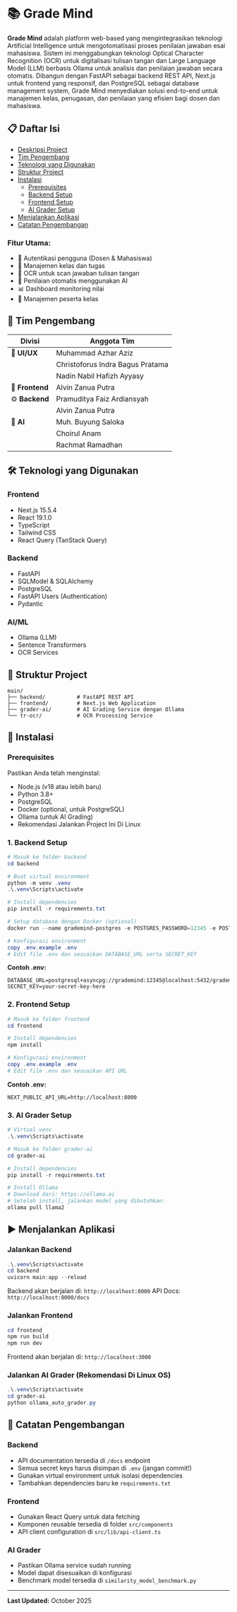 # 📚 Grade Mind

**Grade Mind** adalah platform web-based yang mengintegrasikan teknologi Artificial Intelligence untuk mengotomatisasi proses penilaian jawaban esai mahasiswa. Sistem ini menggabungkan teknologi Optical Character Recognition (OCR) untuk digitalisasi tulisan tangan dan Large Language Model (LLM) berbasis Ollama untuk analisis dan penilaian jawaban secara otomatis. Dibangun dengan FastAPI sebagai backend REST API, Next.js untuk frontend yang responsif, dan PostgreSQL sebagai database management system, Grade Mind menyediakan solusi end-to-end untuk manajemen kelas, penugasan, dan penilaian yang efisien bagi dosen dan mahasiswa.

## 📋 Daftar Isi

- [Deskripsi Project](#-deskripsi-project)
- [Tim Pengembang](#-tim-pengembang)
- [Teknologi yang Digunakan](#-teknologi-yang-digunakan)
- [Struktur Project](#-struktur-project)
- [Instalasi](#-instalasi)
  - [Prerequisites](#prerequisites)
  - [Backend Setup](#1-backend-setup)
  - [Frontend Setup](#2-frontend-setup)
  - [AI Grader Setup](#3-ai-grader-setup)
- [Menjalankan Aplikasi](#-menjalankan-aplikasi)
- [Catatan Pengembangan](#-catatan-pengembangan)

### Fitur Utama:

- 🔐 Autentikasi pengguna (Dosen & Mahasiswa)
- 📝 Manajemen kelas dan tugas
- 📸 OCR untuk scan jawaban tulisan tangan
- 🤖 Penilaian otomatis menggunakan AI
- 📊 Dashboard monitoring nilai
- 👥 Manajemen peserta kelas

## 👥 Tim Pengembang

| Divisi          | Anggota Tim                      |
| --------------- | -------------------------------- |
| 🎨 **UI/UX**    | Muhammad Azhar Aziz              |
|                 | Christoforus Indra Bagus Pratama |
|                 | Nadin Nabil Hafizh Ayyasy        |
| 🎨 **Frontend** | Alvin Zanua Putra                |
| ⚙️ **Backend**  | Pramuditya Faiz Ardiansyah       |
|                 | Alvin Zanua Putra                |
| 🤖 **AI**       | Muh. Buyung Saloka               |
|                 | Choirul Anam                     |
|                 | Rachmat Ramadhan                 |

## 🛠 Teknologi yang Digunakan

### Frontend

- Next.js 15.5.4
- React 19.1.0
- TypeScript
- Tailwind CSS
- React Query (TanStack Query)

### Backend

- FastAPI
- SQLModel & SQLAlchemy
- PostgreSQL
- FastAPI Users (Authentication)
- Pydantic

### AI/ML

- Ollama (LLM)
- Sentence Transformers
- OCR Services

## 📁 Struktur Project

```
main/
├── backend/          # FastAPI REST API
├── frontend/         # Next.js Web Application
├── grader-ai/        # AI Grading Service dengan Ollama
└── tr-ocr/           # OCR Processing Service
```

## 🚀 Instalasi

### Prerequisites

Pastikan Anda telah menginstal:

- Node.js (v18 atau lebih baru)
- Python 3.8+
- PostgreSQL
- Docker (optional, untuk PostgreSQL)
- Ollama (untuk AI Grading)
- Rekomendasi Jalankan Project Ini Di Linux

### 1. Backend Setup

```powershell
# Masuk ke folder backend
cd backend

# Buat virtual environment
python -m venv .venv
.\.venv\Scripts\activate

# Install dependencies
pip install -r requirements.txt

# Setup database dengan Docker (optional)
docker run --name grademind-postgres -e POSTGRES_PASSWORD=12345 -e POSTGRES_USER=grademind -e POSTGRES_DB=grademind_db -p 5432:5432 -d postgres

# Konfigurasi environment
copy .env.example .env
# Edit file .env dan sesuaikan DATABASE_URL serta SECRET_KEY
```

**Contoh .env:**

```env
DATABASE_URL=postgresql+asyncpg://grademind:12345@localhost:5432/grademind_db
SECRET_KEY=your-secret-key-here
```

### 2. Frontend Setup

```powershell
# Masuk ke folder frontend
cd frontend

# Install dependencies
npm install

# Konfigurasi environment
copy .env.example .env
# Edit file .env dan sesuaikan API URL
```

**Contoh .env:**

```env
NEXT_PUBLIC_API_URL=http://localhost:8000
```

### 3. AI Grader Setup

```powershell
# Virtual venv
.\.venv\Scripts\activate

# Masuk ke folder grader-ai
cd grader-ai

# Install dependencies
pip install -r requirements.txt

# Install Ollama
# Download dari: https://ollama.ai
# Setelah install, jalankan model yang dibutuhkan:
ollama pull llama2
```

## ▶️ Menjalankan Aplikasi

### Jalankan Backend

```powershell
.\.venv\Scripts\activate
cd backend
uvicorn main:app --reload
```

Backend akan berjalan di: `http://localhost:8000`
API Docs: `http://localhost:8000/docs`

### Jalankan Frontend

```powershell
cd frontend
npm run build
npm run dev
```

Frontend akan berjalan di: `http://localhost:3000`

### Jalankan AI Grader (Rekomendasi Di Linux OS)

```powershell
.\.venv\Scripts\activate
cd grader-ai
python ollama_auto_grader.py
```

## 📝 Catatan Pengembangan

### Backend

- API documentation tersedia di `/docs` endpoint
- Semua secret keys harus disimpan di `.env` (jangan commit!)
- Gunakan virtual environment untuk isolasi dependencies
- Tambahkan dependencies baru ke `requirements.txt`

### Frontend

- Gunakan React Query untuk data fetching
- Komponen reusable tersedia di folder `src/components`
- API client configuration di `src/lib/api-client.ts`

### AI Grader

- Pastikan Ollama service sudah running
- Model dapat disesuaikan di konfigurasi
- Benchmark model tersedia di `similarity_model_benchmark.py`

---

**Last Updated:** October 2025
